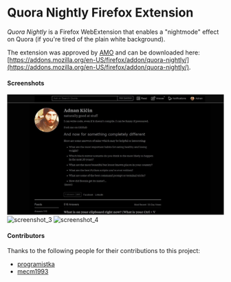 # Quora Nightly Firefox Extension

_Quora Nightly_ is a Firefox WebExtension that enables a "nightmode" effect on Quora (if you're tired of the plain white background).

The extension was approved by [AMO](https://addons.mozilla.org/en-US/firefox/) and can be downloaded here: [https://addons.mozilla.org/en-US/firefox/addon/quora-nightly/](https://addons.mozilla.org/en-US/firefox/addon/quora-nightly/).


#### Screenshots
![screenshot](https://github.com/TheAdnan/Quora-Nightly/blob/master/test_screenshot/Screenshot_1.jpg)
![screenshot_3](https://user-images.githubusercontent.com/8043309/31342476-e1719376-acda-11e7-8cba-b97e88b215d5.jpg)
![screenshot_4](https://user-images.githubusercontent.com/8043309/31342485-ee0bdbbe-acda-11e7-80a7-70da15459ae8.jpg)

#### Contributors
Thanks to the following people for their contributions to this project:
* [programistka](https://github.com/programistka)
* [mecm1993](https://github.com/mecm1993)
